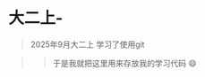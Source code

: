 # 大二上-




> 
>
> 
>
> 
>
> 
>
> 2025年9月大二上 学习了使用git 
>
> 
>
> 
>
> 
>
> 

> > 于是我就把这里用来存放我的学习代码  :smile:



